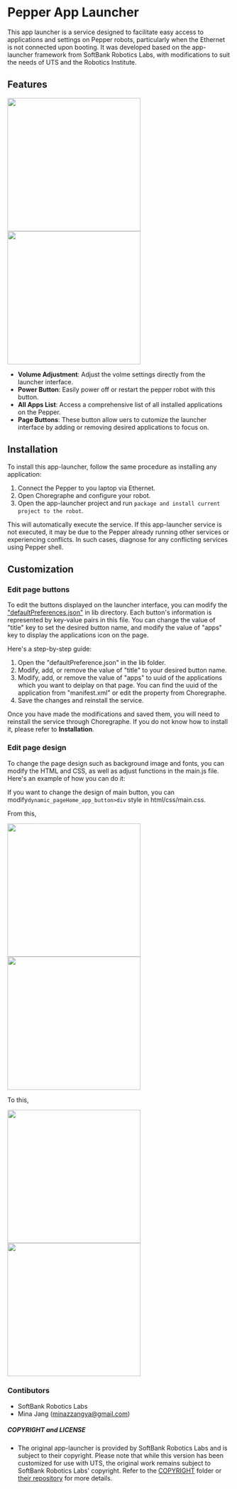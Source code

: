 # Pepper App Launcher

This app launcher is a service designed to facilitate easy access to applications and settings on Pepper robots, particularly when the Ethernet is not connected upon booting. It was developed based on the app-launcher framework from SoftBank Robotics Labs, with modifications to suit the needs of UTS and the Robotics Institute. 


## Features

<img src="https://github.com/Robofield/Pepper/assets/73512536/8a2e7cbd-5c9c-471c-a739-f2c9b2a23a0b" width="300" height="auto"> <img src="https://github.com/Robofield/Pepper/assets/73512536/9015b3be-5e6e-4e18-b959-94e116618468" width="300" height="auto">
* **Volume Adjustment**: Adjust the volme settings directly from the launcher interface.
* **Power Button**: Easily power off or restart the pepper robot with this button.
* **All Apps List**: Access a comprehensive list of all installed applications on the Pepper.
* **Page Buttons**: These button allow uers to cutomize the launcher interface by adding or removing desired applications to focus on.

## Installation
   To install this app-launcher, follow the same procedure as installing any application:
   1. Connect the Pepper to you laptop via Ethernet.
   2. Open Choregraphe and configure your robot.
   3. Open the app-launcher project and run `package and install current project to the robot`.

   This will automatically execute the service. If this app-launcher service is not executed, it may be due to the Pepper already running other services or experiencing conflicts. In such          cases, diagnose for any conflicting services using Pepper shell.
  
## Customization

   ### Edit page buttons
   To edit the buttons displayed on the launcher interface, you can modify the ["defaultPreferences.json"](https://github.com/Robofield/Pepper/tree/main/app-launcher-uts/App-Launcher/lib) in       lib directory. Each button's information is represented by key-value pairs in this file. You can change the value of "title" key to set the desired button name, and modify the value of          "apps" key to display the applications icon on the page.

   Here's a step-by-step guide:

   1. Open the "defaultPreference.json" in the lib folder.
   2. Modify, add, or remove the value of "title" to your desired button name.
   3. Modify, add, or remove the value of "apps" to uuid of the applications which you want to deiplay on that page. You can find the uuid of the application from "manifest.xml" or edit the          property from Choregraphe.
   4. Save the changes and reinstall the service.

   Once you have made the modifications and saved them, you will need to reinstall the service through Choregraphe. If you do not know how to install it, please refer to **Installation**.

   ### Edit page design
   To change the page design such as background image and fonts, you can modify the HTML and CSS, as well as adjust functions in the main.js file. Here's an example of how you can do it:

   If you want to change the design of main button, you can modify`dynamic_pageHome_app_button>div` style in html/css/main.css.
   

From this, 

<img src="https://github.com/Robofield/Pepper/assets/73512536/229e234b-9538-4f76-b7e1-7ba77148d1b1" width="300" height="auto"> <img src="https://github.com/Robofield/Pepper/assets/73512536/0bfd8170-cb33-4ce6-92a0-3094e25c791e" height="300" width="auto">


To this, 

<img src="https://github.com/Robofield/Pepper/assets/73512536/60b85235-83d6-455d-aec6-66f3d7b7f544" width="300" height="auto"> <img src="https://github.com/Robofield/Pepper/assets/73512536/ade6ca25-e74d-4827-ae9d-c4f7972f87e3" height="300" width="auto">

### Contibutors 
- SoftBank Robotics Labs
- Mina Jang (minazzangya@gmail.com)
  
##### COPYRIGHT and LICENSE 
* The original app-launcher is provided by SoftBank Robotics Labs and is subject to their copyright.
Please note that while this version has been customized for use with UTS, the original work remains subject to SoftBank Robotics Labs' copyright. Refer to the [COPYRIGHT](https://github.com/Robofield/Pepper/tree/main/app-launcher-uts/COPYRIGHT) folder or [their repository](https://github.com/softbankrobotics-labs/app-launcher, "SoftBankRobotics-labs app-launcher repository") for more details. 
